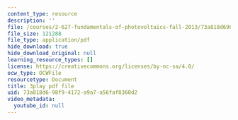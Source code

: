 ```yaml
---
content_type: resource
description: ''
file: /courses/2-627-fundamentals-of-photovoltaics-fall-2013/73a818d698f94172a9a7a56faf8360d2_iJ_lDszxGDw.pdf
file_size: 121288
file_type: application/pdf
hide_download: true
hide_download_original: null
learning_resource_types: []
license: https://creativecommons.org/licenses/by-nc-sa/4.0/
ocw_type: OCWFile
resourcetype: Document
title: 3play pdf file
uid: 73a818d6-98f9-4172-a9a7-a56faf8360d2
video_metadata:
  youtube_id: null
---
```

